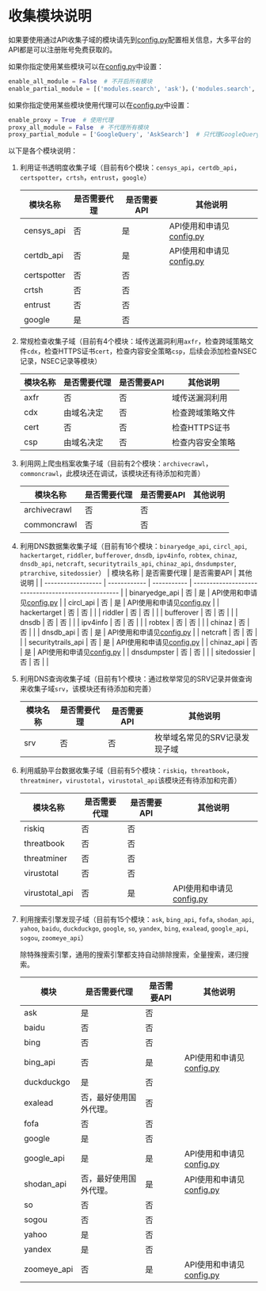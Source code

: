 #  收集模块说明 #

如果要使用通过API收集子域的模块请先到[config.py](../oneforall/config.py)配置相关信息，大多平台的API都是可以注册账号免费获取的。

如果你指定使用某些模块可以在[config.py](../oneforall/config.py)中设置：

```python
enable_all_module = False  # 不开启所有模块
enable_partial_module = [('modules.search', 'ask')，('modules.search', 'baidu')]  # 只使用ask和baidu搜索引擎收集子域
```

如果你指定使用某些模块使用代理可以在[config.py](../oneforall/config.py)中设置：

```python
enable_proxy = True  # 使用代理
proxy_all_module = False  # 不代理所有模块
proxy_partial_module = ['GoogleQuery', 'AskSearch']  # 只代理GoogleQuery和AskSearch模块（各个模块的source属性值）
```

以下是各个模块说明：

 1. 利用证书透明度收集子域（目前有6个模块：`censys_api`，`certdb_api`，`certspotter`，`crtsh`，`entrust`，`google`）
    
      | 模块名称    | 是否需要代理 | 是否需要API | 其他说明                                           |
      | ----------- | ------------ | ----------- | -------------------------------------------------- |
      | censys_api  | 否           | 是          | API使用和申请见[config.py](../oneforall/config.py) |
      | certdb_api  | 否           | 是          | API使用和申请见[config.py](../oneforall/config.py) |
      | certspotter | 否           | 否          |                                                    |
      | crtsh       | 否           | 否          |                                                    |
      | entrust     | 否           | 否          |                                                    |
      | google      | 是           | 否          |                                                    |


  2. 常规检查收集子域（目前有4个模块：域传送漏洞利用`axfr`，检查跨域策略文件`cdx`，检查HTTPS证书`cert`，检查内容安全策略`csp`，后续会添加检查NSEC记录，NSEC记录等模块）

      | 模块名称 | 是否需要代理 | 是否需要API | 其他说明         |
      | -------- | ------------ | ----------- | ---------------- |
      | axfr     | 否           | 否          | 域传送漏洞利用   |
      | cdx      | 由域名决定   | 否          | 检查跨域策略文件 |
      | cert     | 否           | 否          | 检查HTTPS证书    |
      | csp      | 由域名决定   | 否          | 检查内容安全策略 |
  3. 利用网上爬虫档案收集子域（目前有2个模块：`archivecrawl`，`commoncrawl`，此模块还在调试，该模块还有待添加和完善）

      | 模块名称     | 是否需要代理 | 是否需要API | 其他说明 |
      | ------------ | ------------ | ----------- | -------- |
      | archivecrawl | 否           | 否          |          |
      | commoncrawl  | 否           | 否          |          |

  4. 利用DNS数据集收集子域（目前有16个模块：`binaryedge_api`, `circl_api`, `hackertarget`, `riddler`, `bufferover`, `dnsdb`, `ipv4info`, `robtex`, `chinaz`, `dnsdb_api`, `netcraft`, `securitytrails_api`, `chinaz_api`, `dnsdumpster`, `ptrarchive`, `sitedossier`）
      | 模块名称           | 是否需要代理 | 是否需要API | 其他说明                                            |
      | ------------------ | ------------ | ----------- | --------------------------------------------------- |
      | binaryedge_api     | 否           | 是          | API使用和申请见[config.py](../oneforall/config.py)  |
      | circl_api          | 否           | 是          | API使用和申请见[config.py](.../oneforall/config.py) |
      | hackertarget       | 否           | 否          |                                                     |
      | riddler            | 否           | 否          |                                                     |
      | bufferover         | 否           | 否          |                                                     |
      | dnsdb              | 否           | 否          |                                                     |
      | ipv4info           | 否           | 否          |                                                     |
      | robtex             | 否           | 否          |                                                     |
      | chinaz             | 否           | 否          |                                                     |
      | dnsdb_api          | 否           | 是          | API使用和申请见[config.py](../oneforall/config.py)  |
      | netcraft           | 否           | 否          |                                                     |
      | securitytrails_api | 否           | 是          | API使用和申请见[config.py](../oneforall/config.py)  |
      | chinaz_api         | 否           | 是          | API使用和申请见[config.py](../oneforall/config.py)  |
      | dnsdumpster        | 否           | 否          |                                                     |
      | sitedossier        | 否           | 否          |                                                     |
  5. 利用DNS查询收集子域（目前有1个模块：通过枚举常见的SRV记录并做查询来收集子域`srv`，该模块还有待添加和完善）

      | 模块名称 | 是否需要代理 | 是否需要API | 其他说明                      |
      | -------- | ------------ | ----------- | ----------------------------- |
      | srv      | 否           | 否          | 枚举域名常见的SRV记录发现子域 |
  6. 利用威胁平台数据收集子域（目前有5个模块：`riskiq`，`threatbook`，`threatminer`，`virustotal`，`virustotal_api`该模块还有待添加和完善）

      | 模块名称       | 是否需要代理 | 是否需要API | 其他说明                                           |
      | -------------- | ------------ | ----------- | -------------------------------------------------- |
      | riskiq         | 否           | 否          |                                                    |
      | threatbook     | 否           | 否          |                                                    |
      | threatminer    | 否           | 否          |                                                    |
      | virustotal     | 否           | 否          |                                                    |
      | virustotal_api | 否           | 是          | API使用和申请见[config.py](../oneforall/config.py) |
  7. 利用搜索引擎发现子域（目前有15个模块：`ask`, `bing_api`, `fofa`, `shodan_api`, `yahoo`, `baidu`, `duckduckgo`, `google`, `so`, `yandex`, `bing`, `exalead`, `google_api`, `sogou`, `zoomeye_api`）

     除特殊搜索引擎，通用的搜索引擎都支持自动排除搜索，全量搜索，递归搜索。

     | 模块        | 是否需要代理           | 是否需要API | 其他说明                                          |
     | ----------- | ---------------------- | ----------- | ------------------------------------------------- |
     | ask         | 是                     | 否          |                                                   |
     | baidu       | 否                     | 否          |                                                   |
     | bing        | 否                     | 否          |                                                   |
     | bing_api    | 否                     | 是          | API使用和申请见[config.py](../oneforall/config.py) |
     | duckduckgo  | 是                     | 否          |                                                   |
     | exalead     | 否，最好使用国外代理。 | 否          |                                                   |
     | fofa        | 否                     | 否          |                                                   |
     | google      | 是                     | 否          |                                                   |
     | google_api  | 是                     | 是          | API使用和申请见[config.py](../oneforall/config.py) |
     | shodan_api  | 否，最好使用国外代理。 | 是          | API使用和申请见[config.py](../oneforall/config.py) |
     | so          | 否                     | 否          |                                                   |
     | sogou       | 否                     | 否          |                                                   |
     | yahoo       | 是                     | 否          |                                                   |
     | yandex      | 是                     | 否          |                                                   |
     | zoomeye_api | 否                     | 是          | API使用和申请见[config.py](../oneforall/config.py) |